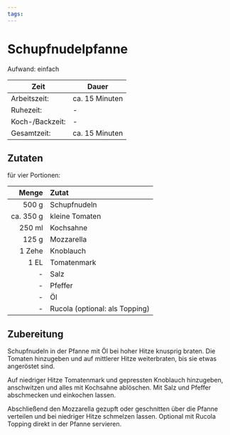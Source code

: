 ```yaml
---
tags:
---
```


# Schupfnudelpfanne

Aufwand: einfach

| Zeit            | Dauer          |
|-----------------|----------------|
| Arbeitszeit:    | ca. 15 Minuten |
| Ruhezeit:       | -              |
| Koch-/Backzeit: | -              |
| Gesamtzeit:     | ca. 15 Minuten |

## Zutaten

für vier Portionen:

|     Menge | Zutat                          |
|----------:|:-------------------------------|
|     500 g | Schupfnudeln                   |
| ca. 350 g | kleine Tomaten                 |
|    250 ml | Kochsahne                      |
|     125 g | Mozzarella                     |
|    1 Zehe | Knoblauch                      |
|      1 EL | Tomatenmark                    |
|         - | Salz                           |
|         - | Pfeffer                        |
|         - | Öl                             |
|         - | Rucola (optional: als Topping) |

## Zubereitung

Schupfnudeln in der Pfanne mit Öl bei hoher Hitze knusprig braten. Die Tomaten
hinzugeben und auf mittlerer Hitze weiterbraten, bis sie etwas angeröstet sind.

Auf niedriger Hitze Tomatenmark und gepressten Knoblauch hinzugeben, anschwitzen
und alles mit Kochsahne ablöschen. Mit Salz und Pfeffer abschmecken und
einkochen lassen.

Abschließend den Mozzarella gezupft oder geschnitten über die Pfanne verteilen
und bei niedriger Hitze schmelzen lassen. Optional mit Rucola Topping direkt in
der Pfanne servieren.